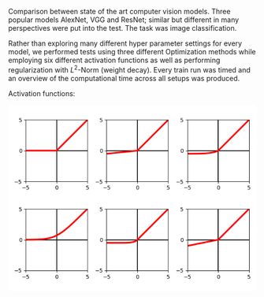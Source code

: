 Comparison between state of the art computer vision models. Three popular models AlexNet, VGG and ResNet; similar but different in many perspectives were put into the test. The task was image classification.

Rather than exploring many different hyper parameter settings for every model, we performed tests using three different Optimization methods while employing six different activation functions as well as performing regularization with $L^2$-Norm (weight decay). Every train run was timed and an overview of the computational time across all setups was produced.

Activation functions:

![Activation functions](activation_functions.png)
